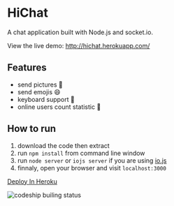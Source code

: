 HiChat
===
 
A chat application built with Node.js and socket.io.

View the live demo: http://hichat.herokuapp.com/

Features
---
* send pictures :sunrise:
* send emojis :smile:
* keyboard support :musical_keyboard:
* online users count statistic :ghost:

How to run
---
1. download the code then extract
2. run `npm install` from command line window
3. run `node server` or `iojs server` if you are using [io.js](https://iojs.org/)
4. finnaly, open your browser and visit `localhost:3000`

[Deploy In Heroku](https://dashboard.heroku.com/new?button-url=https%3A%2F%2Fgithub.com%2F&template=https://github.com/developeranaz/HiChat)

![codeship builing status](https://codeship.com/projects/73bd0d90-9897-0131-516c-56598d7b87e5/status?branch=master)


